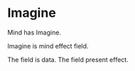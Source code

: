 # Imagine

Mind has Imagine.

Imagine is mind effect field.

The field is data.
The field present effect.
